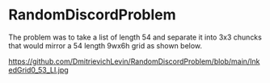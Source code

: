 # RandomDiscordProblem
 The problem was to take a list of length 54 and separate it into 3x3 chuncks that would mirror a 54 length 9wx6h grid as shown below.
 
 
 https://github.com/DmitrievichLevin/RandomDiscordProblem/blob/main/InkedGrid0_53_LI.jpg
